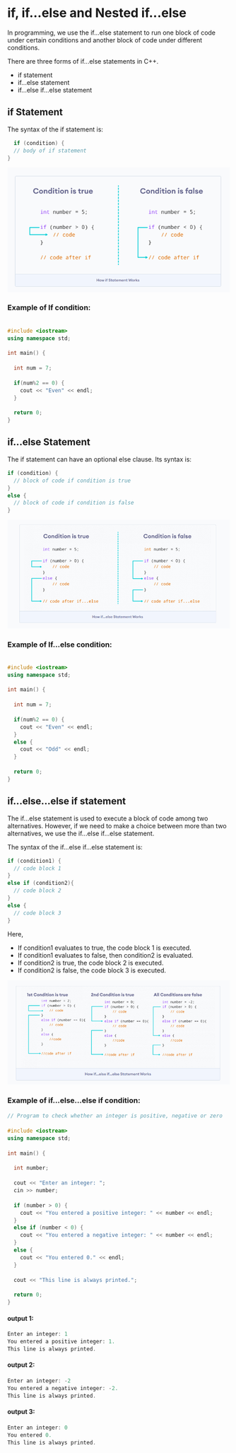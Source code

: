 # if, if...else and Nested if...else

In programming, we use the if...else statement to run one block of code under certain conditions and another block of code under different conditions.

There are three forms of if...else statements in C++.

- if statement
- if...else statement
- if...else if...else statement

## if Statement

The syntax of the if statement is:

```c++
  if (condition) {
  // body of if statement
}
```

![App Screenshot](/images/if-condition.png)

### Example of If condition:

```c++

#include <iostream>
using namespace std;

int main() {

  int num = 7;

  if(num%2 == 0) {
    cout << "Even" << endl;
  }

  return 0;
}

```

## if...else Statement

The if statement can have an optional else clause. Its syntax is:

```c++
if (condition) {
  // block of code if condition is true
}
else {
  // block of code if condition is false
}
```

![App Screenshot](/images/else-if.png)

### Example of If...else condition:

```c++

#include <iostream>
using namespace std;

int main() {

  int num = 7;

  if(num%2 == 0) {
    cout << "Even" << endl;
  }
  else {
    cout << "Odd" << endl;
  }

  return 0;
}

```

## if...else...else if statement

The if...else statement is used to execute a block of code among two alternatives. However, if we need to make a choice between more than two alternatives, we use the if...else if...else statement.

The syntax of the if...else if...else statement is:

```c++
if (condition1) {
  // code block 1
}
else if (condition2){
  // code block 2
}
else {
  // code block 3
}
```

Here,

- If condition1 evaluates to true, the code block 1 is executed.
- If condition1 evaluates to false, then condition2 is evaluated.
- If condition2 is true, the code block 2 is executed.
- If condition2 is false, the code block 3 is executed.

![App Screenshot](/images/else-if-if.png)

### Example of if...else...else if condition:

```c++
// Program to check whether an integer is positive, negative or zero

#include <iostream>
using namespace std;

int main() {

  int number;

  cout << "Enter an integer: ";
  cin >> number;

  if (number > 0) {
    cout << "You entered a positive integer: " << number << endl;
  }
  else if (number < 0) {
    cout << "You entered a negative integer: " << number << endl;
  }
  else {
    cout << "You entered 0." << endl;
  }

  cout << "This line is always printed.";

  return 0;
}

```

#### output 1:

```c++
Enter an integer: 1
You entered a positive integer: 1.
This line is always printed.
```

#### output 2:

```c++
Enter an integer: -2
You entered a negative integer: -2.
This line is always printed.
```

#### output 3:

```c++
Enter an integer: 0
You entered 0.
This line is always printed.
```
